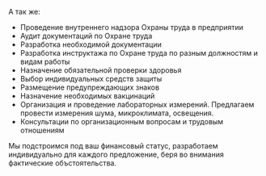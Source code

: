 А так же:
- Проведение внутреннего надзора Охраны труда в предприятии
- Аудит документаций по Охране труда
- Разработка необходимой документации
- Разработка инструктажа по Охране труда по разным должностям и видам работы
- Назначение обязательной проверки здоровья
- Выбор индивидуальных средств защиты
- Размещение предупреждающих знаков
- Назначение необходимых вакцинаций
- Организация и проведение лабораторных измерений. Предлагаем провести измерения шума, микроклимата, освещения.
- Консультации по организационным вопросам и трудовым отношениям

Мы подстроимся под ваш финансовый статус, разработаем  индивидуально для каждого предложение, беря во внимания фактические объстоятельства.